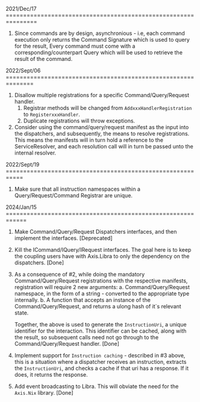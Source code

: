 
2021/Dec/17 ===============================================================

1. Since commands are by design, asynchronious - i.e, each command execution only returns the Command Signature which is used to query for the result,
   Every command must come with a corresponding/counterpart Query which will be used to retrieve the result of the command.


2022/Sept/06 ==============================================================

1. Disallow multiple registrations for a specific Command/Query/Request handler.
	1. Registrar methods will be changed from `AddxxxHandlerRegistration` to `RegisterxxxHandler`.
	2. Duplicate registrations will throw exceptions.
2. Consider using the command/query/request manifest as the input into the dispatchers, and subsequently,
   the means to resolve registrations. This means the manifests will in turn hold a reference to the ServiceResolver,
   and each resolution call will in turn be passed unto the internal resolver.


2022/Sept/19 ===========================================================

1. Make sure that all instruction namespaces within a Query/Request/Command Registrar are unique.

2024/Jan/15 ============================================================

1.  Make Command/Query/Request Dispatchers interfaces, and then implement the interfaces.
    [Deprecated]
2.  Kill the ICommand/IQuery/IRequest interfaces. The goal here is to keep the coupling users have with Axis.Libra to
    only the dependency on the dispatchers.
    [Done]
3.  As a consequence of #2, while doing the mandatory Command/Query/Request registrations with the respective manifests,
    registration will require 2 new arguments:
    a. Command/Query/Request namespace, in the form of a string - converted to the appropriate type internally.
    b. A function that accepts an instance of the Command/Query/Request, and returns a ulong hash of it`s relevant state.
    
    Together, the above is used to generate the `InstructionUri`, a unique identifier for the interaction. This identifier
    can be cached, along with the result, so subsequent calls need not go through to the Command/Query/Request handler.
    [Done]
4.  Implement support for `Instruction caching` - described in #3 above, this is a situation where a dispatcher receives
    an instruction, extracts the `InstructionUri`, and checks a cache if that uri has a response. If it does, it returns
    the response.
5.  Add event broadcasting to Libra. This will obviate the need for the `Axis.Nix` library.
    [Done]
